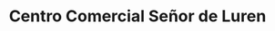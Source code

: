 ---
title: "Centro Comercial Señor de Luren"
url: /cercado-de-lima/centro-comercial-senor-de-luren/
shop: Einkaufszentrum
---